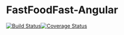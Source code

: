 # FastFoodFast-Angular
[![Build Status](https://travis-ci.org/ekumamait/FastFOODFast-Angular.svg?branch=develop)](https://travis-ci.org/ekumamait/FastFOODFast-Angular)[![Coverage Status](https://coveralls.io/repos/github/ekumamait/FastFOODFast-Angular/badge.svg)](https://coveralls.io/github/ekumamait/FastFOODFast-Angular)